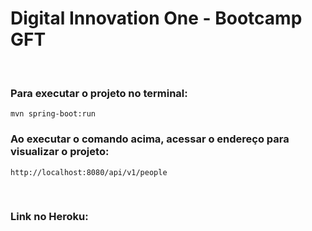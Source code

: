 <h1>Digital Innovation One - Bootcamp GFT</h1>

&nbsp;
<h3>Para executar o projeto no terminal:</h3>

```shell script
mvn spring-boot:run 
```

<h3>Ao executar o comando acima, acessar o endereço para visualizar o projeto:</h3>

```
http://localhost:8080/api/v1/people
```

&nbsp;
<h3>Link no Heroku:</h3>
